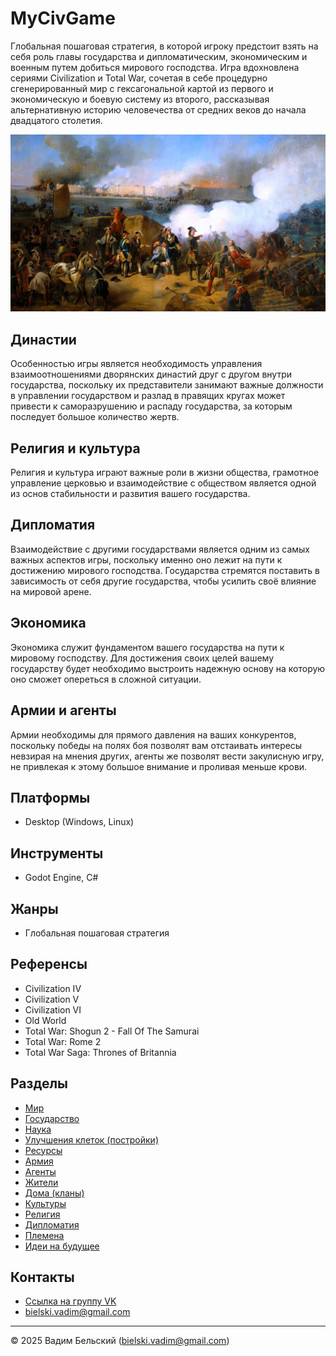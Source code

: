 # MyCivGame

Глобальная пошаговая стратегия, в которой игроку предстоит взять на себя роль главы государства и дипломатическим, экономическим и военным путем добиться мирового господства. Игра вдохновлена сериями Civilization и Total War, сочетая в себе процедурно сгенерированный мир с гексагональной картой из первого и экономическую и боевую систему из второго, рассказывая альтернативную историю человечества от средних веков до начала двадцатого столетия.

![](Images/art3.png)

## Династии

Особенностью игры является необходимость управления взаимоотношениями дворянских династий друг с другом внутри государства, поскольку их представители занимают важные должности в управлении государством и разлад в правящих кругах может привести к саморазрушению и распаду государства, за которым последует большое количество жертв.

## Религия и культура

Религия и культура играют важные роли в жизни общества, грамотное управление церковью и взаимодействие с обществом является одной из основ стабильности и развития вашего государства.

## Дипломатия

Взаимодействие с другими государствами является одним из самых важных аспектов игры, поскольку именно оно лежит на пути к достижению мирового господства. Государства стремятся поставить в зависимость от себя другие государства, чтобы усилить своё влияние на мировой арене.

## Экономика

Экономика служит фундаментом вашего государства на пути к мировому господству. Для достижения своих целей вашему государству будет необходимо выстроить надежную основу на которую оно сможет опереться в сложной ситуации.

## Армии и агенты

Армии необходимы для прямого давления на ваших конкурентов, поскольку победы на полях боя позволят вам отстаивать интересы невзирая на мнения других, агенты же позволят вести закулисную игру, не привлекая к этому большое внимание и проливая меньше крови.   

## Платформы

- Desktop (Windows, Linux)

## Инструменты

- Godot Engine, C#

## Жанры

- Глобальная пошаговая стратегия

## Референсы

- Civilization IV
- Civilization V
- Civilization VI
- Old World
- Total War: Shogun 2 - Fall Of The Samurai
- Total War: Rome 2
- Total War Saga: Thrones of Britannia

## Разделы

- [Мир](./Features/World.md)
- [Государство](./Features/State.md)
- [Наука](./Features//Science.md)
- [Улучшения клеток (постройки)](./Features/Buildings.md)
- [Ресурсы](./Features/Resources.md)
- [Армия](./Features/Army.md)
- [Агенты](./Features/Agents.md)
- [Жители](./Features/People.md)
- [Дома (кланы)](./Features/Clans.md)
- [Культуры](./Features/Culture.md)
- [Религия](./Features/Religion.md)
- [Дипломатия](./Features/Diplomacy.md)
- [Племена](./Features/Tribes.md)
- [Идеи на будущее](./Ideas.md) 

## Контакты

- [Ссылка на группу VK](https://vk.com/utech)
- [bielski.vadim@gmail.com](mailto:bielski.vadim@gmail.com)

---
© 2025 Вадим Бельский (bielski.vadim@gmail.com)